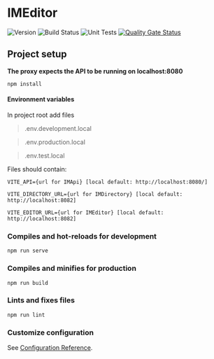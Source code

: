 # IMEditor

![Version](https://s3.eu-west-2.amazonaws.com/endeavour-codebuild-output/badges/IMEditor/version.svg)
![Build Status](https://s3.eu-west-2.amazonaws.com/endeavour-codebuild-output/badges/IMEditor/build.svg)
![Unit Tests](https://s3.eu-west-2.amazonaws.com/endeavour-codebuild-output/badges/IMEditor/unit-test.svg)
[![Quality Gate Status](https://sonarcloud.io/api/project_badges/measure?project=endeavourhealth-discovery_IMEditor&metric=alert_status)](https://sonarcloud.io/dashboard?id=endeavourhealth-discovery_IMEditor)

## Project setup

**The proxy expects the API to be running on localhost:8080**

```
npm install
```

#### Environment variables

In project root add files

> .env.development.local

> .env.production.local

> .env.test.local

Files should contain:

    VITE_API={url for IMApi} [local default: http://localhost:8080/]

    VITE_DIRECTORY_URL={url for IMDirectory} [local default: http://localhost:8082]

    VITE_EDITOR_URL={url for IMEditor} [local default: http://localhost:8082]

### Compiles and hot-reloads for development
```
npm run serve
```

### Compiles and minifies for production
```
npm run build
```

### Lints and fixes files
```
npm run lint
```

### Customize configuration
See [Configuration Reference](https://cli.vuejs.org/config/).
